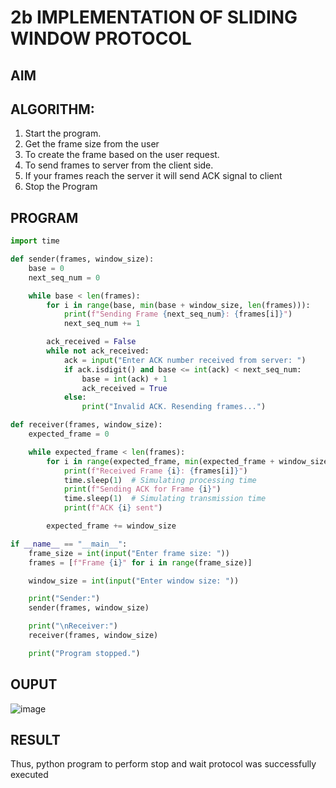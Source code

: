 # 2b IMPLEMENTATION OF SLIDING WINDOW PROTOCOL
## AIM
## ALGORITHM:
1. Start the program.
2. Get the frame size from the user
3. To create the frame based on the user request.
4. To send frames to server from the client side.
5. If your frames reach the server it will send ACK signal to client
6. Stop the Program
## PROGRAM
```py
import time

def sender(frames, window_size):
    base = 0
    next_seq_num = 0

    while base < len(frames):
        for i in range(base, min(base + window_size, len(frames))):
            print(f"Sending Frame {next_seq_num}: {frames[i]}")
            next_seq_num += 1

        ack_received = False
        while not ack_received:
            ack = input("Enter ACK number received from server: ")
            if ack.isdigit() and base <= int(ack) < next_seq_num:
                base = int(ack) + 1
                ack_received = True
            else:
                print("Invalid ACK. Resending frames...")

def receiver(frames, window_size):
    expected_frame = 0

    while expected_frame < len(frames):
        for i in range(expected_frame, min(expected_frame + window_size, len(frames))):
            print(f"Received Frame {i}: {frames[i]}")
            time.sleep(1)  # Simulating processing time
            print(f"Sending ACK for Frame {i}")
            time.sleep(1)  # Simulating transmission time
            print(f"ACK {i} sent")

        expected_frame += window_size

if __name__ == "__main__":
    frame_size = int(input("Enter frame size: "))
    frames = [f"Frame {i}" for i in range(frame_size)]

    window_size = int(input("Enter window size: "))

    print("Sender:")
    sender(frames, window_size)

    print("\nReceiver:")
    receiver(frames, window_size)

    print("Program stopped.")

```
## OUPUT

![image](https://github.com/EzhilsreeJ/2b_SLIDING_WINDOW_PROTOCOL/assets/144870412/ee52ec65-d169-4279-a301-7798cac3c463)

## RESULT
Thus, python program to perform stop and wait protocol was successfully executed
